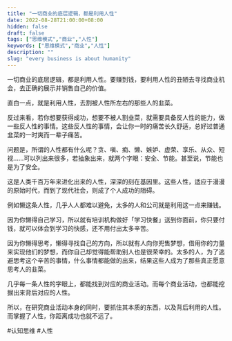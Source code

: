 ```yaml
---
title: "一切商业的底层逻辑，都是利用人性"
date: 2022-08-28T21:00:00+08:00
hidden: false
draft: false
tags: ["思维模式","商业","人性"]
keywords: ["思维模式","商业","人性"]
description: ""
slug: "every business is about humanity"
---
```



一切商业的底层逻辑，都是利用人性。要赚到钱，要利用人性的丑陋去寻找商业机会，去正确的展示并销售自己的价值。

直白一点，就是利用人性，去割被人性所左右的那些人的韭菜。

反过来看，若你想要获得成功，想要不被人割韭菜，就需要具备反人性的能力，做一些反人性的事情。这些反人性的事情，会让你一时的痛苦长久舒适，总好过普通韭菜的一时爽而一辈子痛苦。

问题是，所谓的人性都有什么呢？贪、嗔、痴、懒、嫉妒、虚荣、享乐、从众、短视……可以列出来很多，若抽象出来，就两个字眼：安全、节能。甚至说，节能也是为了安全。

这是人类千百万年来进化出来的人性，深深的刻在基因里。这些人性，适应于漫漫的原始时代，而到了现代社会，则成了个人成功的阻碍。

例如懒这条人性，几乎人人都难以避免，太多的人和公司就是利用这一点来赚钱。

因为你懒得自己学习，所以就有培训机构做好「学习快餐」送到你面前，你只要付钱，就可以体会到学习的快感，还不用付出太多辛苦。

因为你懒得思考，懒得寻找自己的方向，所以就有人向你兜售梦想，借用你的力量来实现他们的梦想，而你自己却觉得能帮助别人也是很荣幸的。太多的人，为了逃避思考这个辛苦的事情，什么事情都能做的出来，结果这些人成为了那些真正愿意思考人的韭菜。

几乎每一条人性的字眼上，都能找到对应的商业活动。而每个商业活动，也都能挖掘出来背后对应的人性。

所以，在研究商业活动本身的同时，要抓住其本质的东西，以及背后利用的人性。而掌握了人性，你距离成功也就不远了。

#认知思维 #人性

